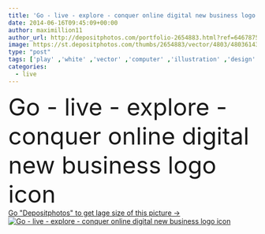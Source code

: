 ```yaml
---
title: 'Go - live - explore - conquer online digital new business logo icon'
date: 2014-06-16T09:45:09+00:00
author: maximillion11
author_url: http://depositphotos.com/portfolio-2654883.html?ref=64678756
image: https://st.depositphotos.com/thumbs/2654883/vector/4803/48036143/api_thumb_450.jpg?forcejpeg=true
type: "post"
tags: ['play' ,'white' ,'vector' ,'computer' ,'illustration' ,'design' ,'set' ,'business' ,'sign' ,'travel' ,'people' ,'success' ,'abstract' ,'technology' ,'creativity' ,'peace' ,'symbol' ,'elements' ,'creative' ,'icon' ,'draw' ,'school' ,'communication' ,'mobile' ,'work' ,'tool' ,'writing' ,'pen' ,'live' ,'book' ,'pencil' ,'future' ,'drive' ,'stars' ,'marketing' ,'artist' ,'theater' ,'logo' ,'explore' ,'writer' ,'pictogram' ,'script' ,'developer' ,'positioning' ,'rocket' ,'app' ,'locator' ,'edit' ]
categories: 
  - live
---
```

<div aling="center">
            <font size="60"> Go - live - explore - conquer online digital new business logo icon</font>   
</div>
<div>
    <a href='https://depositphotos.com/48036143/stock-illustration-go-live-explore-conquer-online.html?ref=64678756' target=_blank > Go "Depositphotos" to get lage size of this picture ->
        <img href='https://depositphotos.com/48036143/stock-illustration-go-live-explore-conquer-online.html?ref=64678756' src='https://st.depositphotos.com/2654883/4803/v/950/depositphotos_48036143-stock-illustration-go-live-explore-conquer-online.jpg?forcejpeg=true' alt='Go - live - explore - conquer online digital new business logo icon' >
    </a>
</div>
